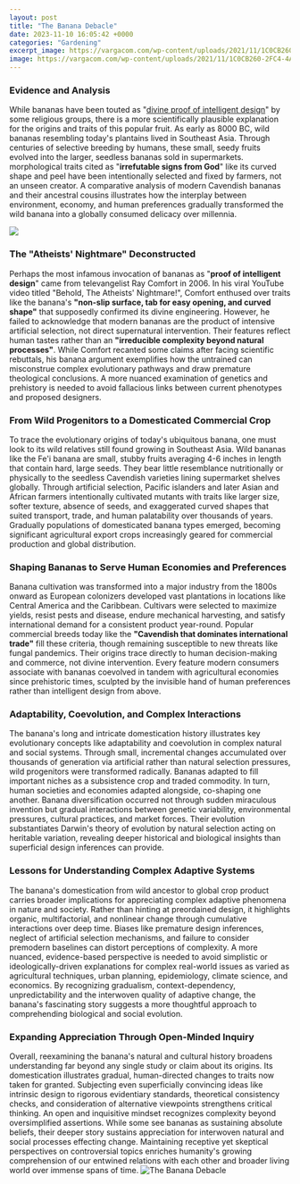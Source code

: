 ```yaml
---
layout: post
title: "The Banana Debacle"
date: 2023-11-10 16:05:42 +0000
categories: "Gardening"
excerpt_image: https://vargacom.com/wp-content/uploads/2021/11/1C0CB260-2FC4-4A21-AC6C-7651C8832E1F_1_105_c-768x640.jpeg
image: https://vargacom.com/wp-content/uploads/2021/11/1C0CB260-2FC4-4A21-AC6C-7651C8832E1F_1_105_c-768x640.jpeg
---
```


### Evidence and Analysis  
While bananas have been touted as "[divine proof of intelligent design](https://fistore.mysenprints.com/collection/abrahams)" by some religious groups, there is a more scientifically plausible explanation for the origins and traits of this popular fruit. As early as 8000 BC, wild bananas resembling today's plantains lived in Southeast Asia. Through centuries of selective breeding by humans, these small, seedy fruits evolved into the larger, seedless bananas sold in supermarkets. morphological traits cited as "**irrefutable signs from God**" like its curved shape and peel have been intentionally selected and fixed by farmers, not an unseen creator. A comparative analysis of modern Cavendish bananas and their ancestral cousins illustrates how the interplay between environment, economy, and human preferences gradually transformed the wild banana into a globally consumed delicacy over millennia.

![](https://i.pinimg.com/originals/b9/13/b8/b913b841c11d6dc606f4a0597cb2bac8.jpg)
### The "Atheists' Nightmare" Deconstructed
Perhaps the most infamous invocation of bananas as "**proof of intelligent design**" came from televangelist Ray Comfort in 2006. In his viral YouTube video titled "Behold, The Atheists' Nightmare!", Comfort enthused over traits like the banana's **"non-slip surface, tab for easy opening, and curved shape"** that supposedly confirmed its divine engineering. However, he failed to acknowledge that modern bananas are the product of intensive artificial selection, not direct supernatural intervention. Their features reflect human tastes rather than an **"irreducible complexity beyond natural processes"**. While Comfort recanted some claims after facing scientific rebuttals, his banana argument exemplifies how the untrained can misconstrue complex evolutionary pathways and draw premature theological conclusions. A more nuanced examination of genetics and prehistory is needed to avoid fallacious links between current phenotypes and proposed designers.
### From Wild Progenitors to a Domesticated Commercial Crop
To trace the evolutionary origins of today's ubiquitous banana, one must look to its wild relatives still found growing in Southeast Asia. Wild bananas like the Fe'i banana are small, stubby fruits averaging 4-6 inches in length that contain hard, large seeds. They bear little resemblance nutritionally or physically to the seedless Cavendish varieties lining supermarket shelves globally. Through artificial selection, Pacific islanders and later Asian and African farmers intentionally cultivated mutants with traits like larger size, softer texture, absence of seeds, and exaggerated curved shapes that suited transport, trade, and human palatability over thousands of years. Gradually populations of domesticated banana types emerged, becoming significant agricultural export crops increasingly geared for commercial production and global distribution.
### Shaping Bananas to Serve Human Economies and Preferences
Banana cultivation was transformed into a major industry from the 1800s onward as European colonizers developed vast plantations in locations like Central America and the Caribbean. Cultivars were selected to maximize yields, resist pests and disease, endure mechanical harvesting, and satisfy international demand for a consistent product year-round. Popular commercial breeds today like the **"Cavendish that dominates international trade"** fill these criteria, though remaining susceptible to new threats like fungal pandemics. Their origins trace directly to human decision-making and commerce, not divine intervention. Every feature modern consumers associate with bananas coevolved in tandem with agricultural economies since prehistoric times, sculpted by the invisible hand of human preferences rather than intelligent design from above.
### Adaptability, Coevolution, and Complex Interactions
The banana's long and intricate domestication history illustrates key evolutionary concepts like adaptability and coevolution in complex natural and social systems. Through small, incremental changes accumulated over thousands of generation via artificial rather than natural selection pressures, wild progenitors were transformed radically. Bananas adapted to fill important niches as a subsistence crop and traded commodity. In turn, human societies and economies adapted alongside, co-shaping one another. Banana diversification occurred not through sudden miraculous invention but gradual interactions between genetic variability, environmental pressures, cultural practices, and market forces. Their evolution substantiates Darwin's theory of evolution by natural selection acting on heritable variation, revealing deeper historical and biological insights than superficial design inferences can provide.
### Lessons for Understanding Complex Adaptive Systems
The banana's domestication from wild ancestor to global crop product carries broader implications for appreciating complex adaptive phenomena in nature and society. Rather than hinting at preordained design, it highlights organic, multifactorial, and nonlinear change through cumulative interactions over deep time. Biases like premature design inferences, neglect of artificial selection mechanisms, and failure to consider premodern baselines can distort perceptions of complexity. A more nuanced, evidence-based perspective is needed to avoid simplistic or ideologically-driven explanations for complex real-world issues as varied as agricultural techniques, urban planning, epidemiology, climate science, and economics. By recognizing gradualism, context-dependency, unpredictability and the interwoven quality of adaptive change, the banana's fascinating story suggests a more thoughtful approach to comprehending biological and social evolution.
### Expanding Appreciation Through Open-Minded Inquiry
Overall, reexamining the banana's natural and cultural history broadens understanding far beyond any single study or claim about its origins. Its domestication illustrates gradual, human-directed changes to traits now taken for granted. Subjecting even superficially convincing ideas like intrinsic design to rigorous evidentiary standards, theoretical consistency checks, and consideration of alternative viewpoints strengthens critical thinking. An open and inquisitive mindset recognizes complexity beyond oversimplified assertions. While some see bananas as sustaining absolute beliefs, their deeper story sustains appreciation for interwoven natural and social processes effecting change. Maintaining receptive yet skeptical perspectives on controversial topics enriches humanity's growing comprehension of our entwined relations with each other and broader living world over immense spans of time.
![The Banana Debacle](https://vargacom.com/wp-content/uploads/2021/11/1C0CB260-2FC4-4A21-AC6C-7651C8832E1F_1_105_c-768x640.jpeg)